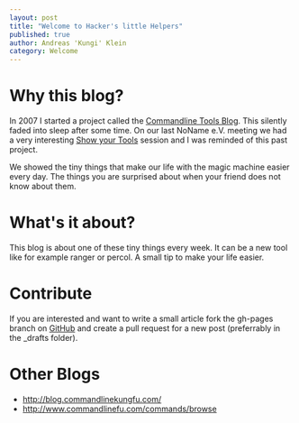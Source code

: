 ```yaml
---
layout: post
title: "Welcome to Hacker's little Helpers"
published: true
author: Andreas 'Kungi' Klein
category: Welcome
---
```


# Why this blog? #

In 2007 I started a project called the [Commandline Tools Blog][ctb]. This silently faded into sleep
after some time. On our last NoName e.V. meeting we had a very interesting [Show your Tools][syt]
session and I was reminded of this past project.

We showed the tiny things that make our life with the magic machine easier every day. The things you
are surprised about when your friend does not know about them.

[ctb]: http://blogs.noname-ev.de/commandline-tools/authors/3-The-Commandline-Tool-Blog
[syt]: https://www.noname-ev.de/w/Show_your_Tools

# What's it about? #

This blog is about one of these tiny things every week. It can be a new tool like for example ranger
or percol. A small tip to make your life easier.

# Contribute #

If you are interested and want to write a small article fork the gh-pages branch on [GitHub][gh] and
create a pull request for a new post (preferrably in the _drafts folder).

[gh]: https://github.com/Kungi/hackers-little-helpers.com/tree/gh-pages

# Other Blogs #

- http://blog.commandlinekungfu.com/
- http://www.commandlinefu.com/commands/browse
